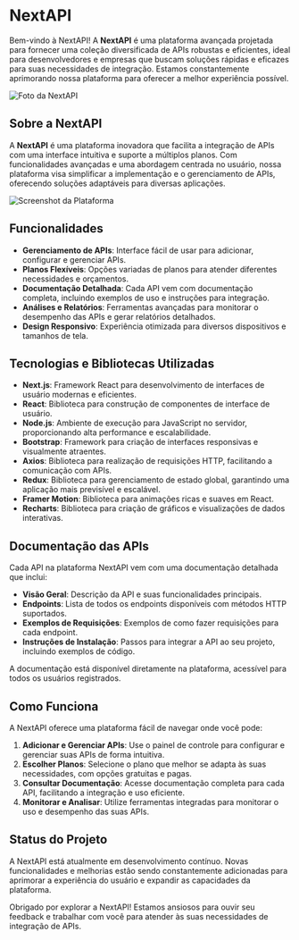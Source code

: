 # NextAPI

Bem-vindo à NextAPI! A **NextAPI** é uma plataforma avançada projetada para fornecer uma coleção diversificada de APIs robustas e eficientes, ideal para desenvolvedores e empresas que buscam soluções rápidas e eficazes para suas necessidades de integração. Estamos constantemente aprimorando nossa plataforma para oferecer a melhor experiência possível.

![Foto da NextAPI](https://github.com/user-attachments/assets/99481a85-985c-403f-8098-d5a787ea7796)
<br>

## Sobre a NextAPI

A **NextAPI** é uma plataforma inovadora que facilita a integração de APIs com uma interface intuitiva e suporte a múltiplos planos. Com funcionalidades avançadas e uma abordagem centrada no usuário, nossa plataforma visa simplificar a implementação e o gerenciamento de APIs, oferecendo soluções adaptáveis para diversas aplicações.

![Screenshot da Plataforma](path/to/screenshot.png)

## Funcionalidades

- **Gerenciamento de APIs**: Interface fácil de usar para adicionar, configurar e gerenciar APIs.
- **Planos Flexíveis**: Opções variadas de planos para atender diferentes necessidades e orçamentos.
- **Documentação Detalhada**: Cada API vem com documentação completa, incluindo exemplos de uso e instruções para integração.
- **Análises e Relatórios**: Ferramentas avançadas para monitorar o desempenho das APIs e gerar relatórios detalhados.
- **Design Responsivo**: Experiência otimizada para diversos dispositivos e tamanhos de tela.

## Tecnologias e Bibliotecas Utilizadas

- **Next.js**: Framework React para desenvolvimento de interfaces de usuário modernas e eficientes.
- **React**: Biblioteca para construção de componentes de interface de usuário.
- **Node.js**: Ambiente de execução para JavaScript no servidor, proporcionando alta performance e escalabilidade.
- **Bootstrap**: Framework para criação de interfaces responsivas e visualmente atraentes.
- **Axios**: Biblioteca para realização de requisições HTTP, facilitando a comunicação com APIs.
- **Redux**: Biblioteca para gerenciamento de estado global, garantindo uma aplicação mais previsível e escalável.
- **Framer Motion**: Biblioteca para animações ricas e suaves em React.
- **Recharts**: Biblioteca para criação de gráficos e visualizações de dados interativas.

## Documentação das APIs

Cada API na plataforma NextAPI vem com uma documentação detalhada que inclui:

- **Visão Geral**: Descrição da API e suas funcionalidades principais.
- **Endpoints**: Lista de todos os endpoints disponíveis com métodos HTTP suportados.
- **Exemplos de Requisições**: Exemplos de como fazer requisições para cada endpoint.
- **Instruções de Instalação**: Passos para integrar a API ao seu projeto, incluindo exemplos de código.

A documentação está disponível diretamente na plataforma, acessível para todos os usuários registrados.

## Como Funciona

A NextAPI oferece uma plataforma fácil de navegar onde você pode:

1. **Adicionar e Gerenciar APIs**: Use o painel de controle para configurar e gerenciar suas APIs de forma intuitiva.
2. **Escolher Planos**: Selecione o plano que melhor se adapta às suas necessidades, com opções gratuitas e pagas.
3. **Consultar Documentação**: Acesse documentação completa para cada API, facilitando a integração e uso eficiente.
4. **Monitorar e Analisar**: Utilize ferramentas integradas para monitorar o uso e desempenho das suas APIs.

## Status do Projeto

A NextAPI está atualmente em desenvolvimento contínuo. Novas funcionalidades e melhorias estão sendo constantemente adicionadas para aprimorar a experiência do usuário e expandir as capacidades da plataforma.


Obrigado por explorar a NextAPI! Estamos ansiosos para ouvir seu feedback e trabalhar com você para atender às suas necessidades de integração de APIs.
